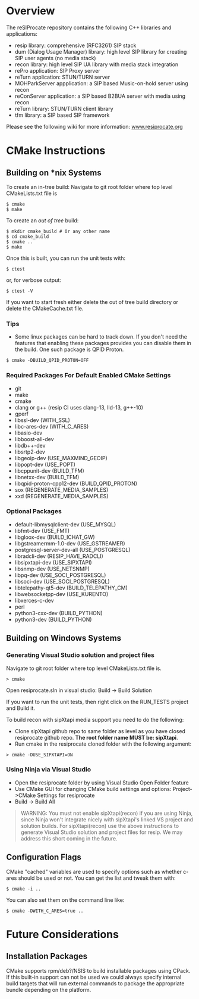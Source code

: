 # Overview

The reSIProcate repository contains the following C++ libraries and applications:
* resip library: comprehensive (RFC3261) SIP stack
* dum (Dialog Usage Manager) library: high level SIP library for creating SIP user agents (no media stack)
* recon library: high level SIP UA library with media stack integration
* rePro application: SIP Proxy server
* reTurn application: STUN/TURN server
* MOHParkServer appplication: a SIP based Music-on-hold server using recon
* reConServer application: a SIP based B2BUA server with media using recon
* reTurn library: STUN/TURN client library
* tfm library: a SIP based SIP framework

Please see the following wiki for more information: www.resiprocate.org


# CMake Instructions

## Building on *nix Systems

To create an in-tree build:
Navigate to git root folder where top level CMakeLists.txt file is
```
$ cmake
$ make
```

To create an _out of tree_ build:
```
$ mkdir cmake_build # Or any other name
$ cd cmake_build
$ cmake ..
$ make
```

Once this is built, you can run the unit tests with:
```
$ ctest
```
or, for verbose output:
```
$ ctest -V
```

If you want to start fresh either delete the out of tree build directory or
delete the CMakeCache.txt file.

### Tips
* Some linux packages can be hard to track down.  If you don't need the features that enabling these packages provides you can disable them in the build.  One such package is QPID Proton.
```
$ cmake -DBUILD_QPID_PROTON=OFF
```

### Required Packages For Default Enabled CMake Settings
* git
* make
* cmake
* clang or g++ (resip CI uses clang-13, lld-13, g++-10)
* gperf
* libssl-dev (WITH_SSL)
* libc-ares-dev (WITH_C_ARES)
* libasio-dev
* libboost-all-dev
* libdb++-dev
* libsrtp2-dev
* libgeoip-dev (USE_MAXMIND_GEOIP)
* libpopt-dev (USE_POPT)
* libcppunit-dev (BUILD_TFM)
* libnetxx-dev (BUILD_TFM)
* libqpid-proton-cpp12-dev (BUILD_QPID_PROTON)
* sox (REGENERATE_MEDIA_SAMPLES)
* xxd (REGENERATE_MEDIA_SAMPLES)

### Optional Packages
* default-libmysqlclient-dev (USE_MYSQL)
* libfmt-dev (USE_FMT)
* libgloox-dev (BUILD_ICHAT_GW)
* libgstreamermm-1.0-dev (USE_GSTREAMER)
* postgresql-server-dev-all (USE_POSTGRESQL)
* libradcli-dev (RESIP_HAVE_RADCLI)
* libsipxtapi-dev (USE_SIPXTAPI)
* libsnmp-dev (USE_NETSNMP)
* libpq-dev (USE_SOCI_POSTGRESQL)
* libsoci-dev (USE_SOCI_POSTGRESQL)
* libtelepathy-qt5-dev (BUILD_TELEPATHY_CM)
* libwebsocketpp-dev (USE_KURENTO)
* libxerces-c-dev
* perl
* python3-cxx-dev (BUILD_PYTHON)
* python3-dev (BUILD_PYTHON)


## Building on Windows Systems

### Generating Visual Studio solution and project files

Navigate to git root folder where top level CMakeLists.txt file is.
```
> cmake
```
Open resiprocate.sln in visual studio:  Build -> Build Solution

If you want to run the unit tests, then right click on the RUN_TESTS project and Build it.

To build recon with sipXtapi media support you need to do the following:
* Clone sipXtapi github repo to same folder as level as you have closed resiprocate github repo.  **The root folder name MUST be: sipXtapi**.
* Run cmake in the resiprocate cloned folder with the following argument:
```
> cmake -DUSE_SIPXTAPI=ON
```


### Using Ninja via Visual Studio
* Open the resiprocate folder by using Visual Studio Open Folder feature
* Use CMake GUI for changing CMake build settings and options: Project->CMake Settings for resiprocate
* Build -> Build All

> WARNING: You must not enable sipXtapi(recon) if you are using Ninja, since Ninja won't integrate nicely
> with sipXtapi's linked VS project and solution builds.  For sipXtapi(recon) use the above instructions to generate 
> Visual Studio solution and project files for resip.  We may address this short coming in the future.


## Configuration Flags

CMake "cached" variables are used to specify options such as whether c-ares
should be used or not. You can get the list and tweak them with:

```
$ cmake -i ..
```

You can also set them on the command line like:

```
$ cmake -DWITH_C_ARES=true ..
```

# Future Considerations

## Installation Packages

CMake supports rpm/deb?/NSIS to build installable packages using CPack. If this
built-in support can not be used we could always specify internal build targets
that will run external commands to package the appropriate bundle depending on
the platform.

